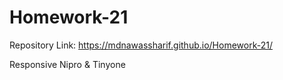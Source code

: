 # Homework-21
Repository Link: https://mdnawassharif.github.io/Homework-21/


Responsive Nipro &amp; Tinyone
